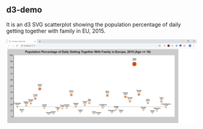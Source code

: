 ## d3-demo

It is an d3 SVG scatterplot showing the population percentage of daily getting together with family in EU, 2015.

![output](https://github.com/mwu233/d3-demo/blob/master/output.JPG)

